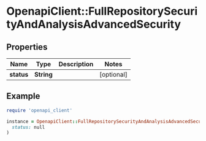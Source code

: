 # OpenapiClient::FullRepositorySecurityAndAnalysisAdvancedSecurity

## Properties

| Name | Type | Description | Notes |
| ---- | ---- | ----------- | ----- |
| **status** | **String** |  | [optional] |

## Example

```ruby
require 'openapi_client'

instance = OpenapiClient::FullRepositorySecurityAndAnalysisAdvancedSecurity.new(
  status: null
)
```

